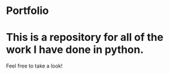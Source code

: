# Portfolio
<html>
  <h1>This is a repository for all of the work I have done in python.</h1>
  <p1>Feel free to take a look!</p1>
</html>
